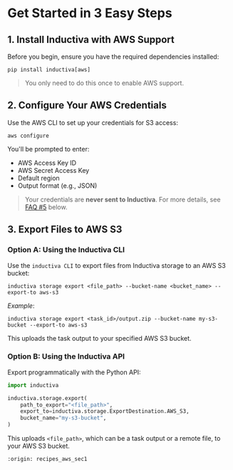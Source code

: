 # Get Started in 3 Easy Steps

## 1. Install Inductiva with AWS Support

Before you begin, ensure you have the required dependencies installed:

```
pip install inductiva[aws]
```

> You only need to do this once to enable AWS support.

## 2. Configure Your AWS Credentials

Use the AWS CLI to set up your credentials for S3 access:

```
aws configure
```

You'll be prompted to enter:

- AWS Access Key ID
- AWS Secret Access Key
- Default region
- Output format (e.g., JSON)

> Your credentials are **never sent to Inductiva**. For more details, see [FAQ #5](https://inductiva.ai/guides/expand/bring-your-own-cloud/export-files-to-aws/sections/section3#how-can-inductiva-export-files-if-it-doesn-t-have-my-aws-credentials) below.

## 3. Export Files to AWS S3

### Option A: Using the Inductiva CLI

Use the `inductiva CLI` to export files from Inductiva storage to an AWS S3 bucket:

```
inductiva storage export <file_path> --bucket-name <bucket_name> --export-to aws-s3
```

*Example*:

```
inductiva storage export <task_id>/output.zip --bucket-name my-s3-bucket --export-to aws-s3
```

This uploads the task output to your specified AWS S3 bucket.

### Option B: Using the Inductiva API

Export programmatically with the Python API:

```python
import inductiva

inductiva.storage.export(
    path_to_export="<file_path>",
    export_to=inductiva.storage.ExportDestination.AWS_S3,
    bucket_name="my-s3-bucket",
)
```

This uploads `<file_path>`, which can be a task output or a remote file, to your AWS S3 bucket.

```{banner_small}
:origin: recipes_aws_sec1
```